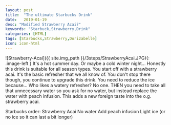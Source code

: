 ```yaml
---
layout: post
title:  "The ultimate Starbucks Drink"
date:   2019-01-19
desc: "Modified Strawberry Acai?"
keywords: "Starbuck,Strawberry,Drink"
categories: [HTML]
tags: [Starbucks,Strawberry,Dorizabelle]
icon: icon-html
---
```


 <style type="text/css">
	.image-left {
		display: block;
		margin-left: auto;
		margin-right: 20px;
		float: left;
		width: 20%;
	}
</style>

![Strawberry-Acai]({{ site.img_path }}/3steps/StrawberryAcai.JPG){: .image-left  }
 It's a hot summer day. Or maybe a cold winter night... Honestly this drink is suitable for all season types. You start off with a strawberry acai. It's the basic refresher that we all know of. You don't stop there though, you continue to upgrade this drink. You need to reduce the ice because... Who likes a watery refresher? No one. THEN you need to take all that unnecessary water so you ask for no water, but instead replace the water with peach infusion. This adds a new foreign taste into the o.g. strawberry acai. 

 Starbucks order:
 Strawberry Acai
 No water
 Add peach infusion
 Light ice (or no ice so it can last a bit longer)

 <!-- ![Strawberry-Acai]({{ site.img_path }}/3steps/StrawberryAcai.JPG){:style=": left;margin-left: 7px;margin-top: 7px;" class="img-responsive" width="20%" } -->
 


